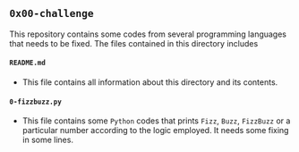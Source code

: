 ## `0x00-challenge`

This repository contains some codes from several programming languages that needs to be fixed.
The files contained in this directory includes

#### `README.md`
  - This file contains all information about this directory and its contents.

#### `0-fizzbuzz.py`
  - This file contains some `Python` codes that prints `Fizz`, `Buzz`, `FizzBuzz` or a particular number according to the logic employed. It needs some fixing in some lines.


